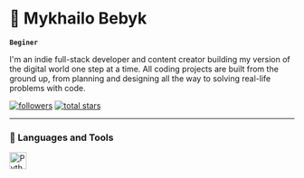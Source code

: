 # 🐗 Mykhailo Bebyk

**`Beginer`**

I'm an indie full-stack developer and content creator building my version of the digital world one step at a time. All coding projects are built from the ground up, from planning and designing all the way to solving real-life problems with code.

   <p align="left">
      <a href="https://github.com/mshbebik?tab=followers">
         <img alt="followers" title="Follow me on Github" src="https://custom-icon-badges.demolab.com/github/followers/mshbebik?color=236ad3&labelColor=1155ba&style=for-the-badge&logo=person-add&label=Follow&logoColor=white"/></a>
      <a href="https://github.com/mshbebik?tab=repositories&sort=stargazers">
         <img alt="total stars" title="Total stars on GitHub" src="https://custom-icon-badges.demolab.com/github/stars/mshbebik?color=55960c&style=for-the-badge&labelColor=488207&logo=star"/></a>
   </p>

---

### 🧰 Languages and Tools
<img align="left" alt="Python" width="30px" style="padding-right:10px;" src="https://cdn.jsdelivr.net/gh/devicons/devicon/icons/python/python-plain.svg" />
<br />












































